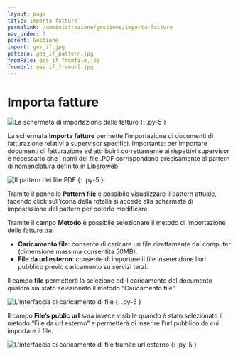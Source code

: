 ```yaml
---
layout: page
title: Importa fatture
permalink: /amministrazione/gestione/importa-fatture
nav_order: 3
parent: Gestione
import: ges_if.jpg
pattern: ges_if_pattern.jpg
fromFile: ges_if_fromfile.jpg
fromUrl: ges_if_fromurl.jpg
---
```


# Importa fatture

![La schermata di importazione delle fatture](/assets/images/{{page.import}})
{: .py-5 }

La schermata **Importa fatture** permette l’importazione di documenti di fatturazione relativi a supervisor specifici.
Importante: per importare documenti di fatturazione ed attribuirli correttamente ai rispettivi supervisor è necessario che i nomi dei file .PDF corrispondano precisamente al pattern di nomenclatura definito in Liberoweb.

![Il pattern dei file PDF](/assets/images/{{page.pattern}})
{: .py-5 }

Tramite il pannello **Pattern file** è possibile visualizzare il pattern attuale, facendo click sull’icona della rotella si accede alla schermata di impostazione del pattern per poterlo modificare.

Tramite il campo **Metodo** è possibile selezionare il metodo di importazione delle fatture tra:
  * **Caricamento file**: consente di caricare un file direttamente dal computer (dimensione massima consentita 50MB).
  * **File da url esterno**: consente di importare il file inserendone l’url pubblico previo caricamento su servizi terzi.

Il campo **file** permetterà la selezione ed il caricamento del documento qualora sia stato selezionato il metodo “Caricamento file”.

![L'interfaccia di caricamento di file](/assets/images/{{page.fromFile}})
{: .py-5 }

Il campo **File’s public url** sarà invece visibile quando è stato selezionato il metodo “File da url esterno” e permetterà di inserire l’url pubblico da cui importare il file.

![L'interfaccia di caricamento di file tramite url esterno](/assets/images/{{page.fromUrl}})
{: .py-5 }
